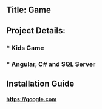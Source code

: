 ## Title: Game 
## Project Details:
   ### *  Kids Game
   ### *  Angular, C# and SQL Server
## Installation Guide 
   #### <https://google.com>
   
